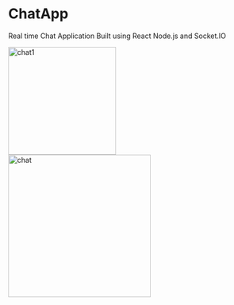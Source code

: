 # ChatApp

Real time Chat Application Built  using React Node.js and Socket.IO

<img width="217" alt="chat1" src="https://user-images.githubusercontent.com/98803140/220870106-8eada037-1076-45bb-8309-103efd93cbd4.png">

<img width="287" alt="chat" src="https://user-images.githubusercontent.com/98803140/220870112-4c5e9af9-da24-4249-97c2-ceab1a807429.png">
